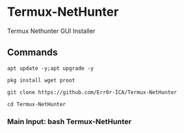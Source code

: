 # Termux-NetHunter
Termux Nethunter GUI Installer 

## Commands
```
apt update -y;apt upgrade -y

pkg install wget proot

git clone https://github.com/Err0r-ICA/Termux-NetHunter

cd Termux-NetHunter
```

### Main Input: bash Termux-NetHunter
